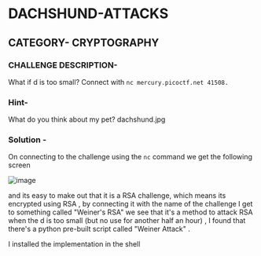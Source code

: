 # DACHSHUND-ATTACKS

## CATEGORY- CRYPTOGRAPHY

### CHALLENGE DESCRIPTION- 
What if d is too small? Connect with `nc mercury.picoctf.net 41508.`

### Hint-
What do you think about my pet? dachshund.jpg


### Solution - 
On connecting to the challenge using the `nc` command we get the following screen


![image](https://github.com/user-attachments/assets/6b6e66c1-0b8d-4fa3-ac0e-b8ee8969a487)


and its easy to make out that it is a RSA challenge, which means its encrypted using RSA , by connecting it with the name of the challenge I get to something called "Weiner's RSA" we see that it's a method to 
attack RSA when the d is too small (but no use for another half an hour) , I found that there's a python pre-built script called "Weiner Attack" .

I installed the implementation in the shell
